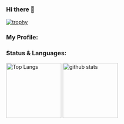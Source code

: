 ### Hi there 👋

<!--
**masa1357/masa1357** is a ✨ _special_ ✨ repository because its `README.md` (this file) appears on your GitHub profile.

Here are some ideas to get you started:

- 🔭 I’m currently working on ...
- 🌱 I’m currently learning ...
- 👯 I’m looking to collaborate on ...
- 🤔 I’m looking for help with ...
- 💬 Ask me about ...
- 📫 How to reach me: ...
- 😄 Pronouns: ...
- ⚡ Fun fact: ...

[![Anurag's GitHub stats](https://github-readme-stats.vercel.app/api?username=masa1357&show_icons=true&theme=radical)](https://github.com/anuraghazra/github-readme-stats)

### Languages:
[![Top Langs](https://github-readme-stats.vercel.app/api/top-langs/?username=masa1357
)](https://github.com/anuraghazra/github-readme-stats)

-->
[![trophy](https://github-profile-trophy.vercel.app/?username=masa1357&theme=onedark&column=7
)](https://github.com/ryo-ma/github-profile-trophy)
### My Profile:

### Status & Languages:
<p align="left"> 
  <img alt="Top Langs" height="150px" src="https://github-readme-stats.vercel.app/api/top-langs/?username=masa1357&layout=compact&show_icons=true&theme=onedark" />
  <img alt="github stats" height="150px" src="https://github-readme-stats.vercel.app/api?username=masa1357&theme=onedark&show_icons=ture" />
</p>

